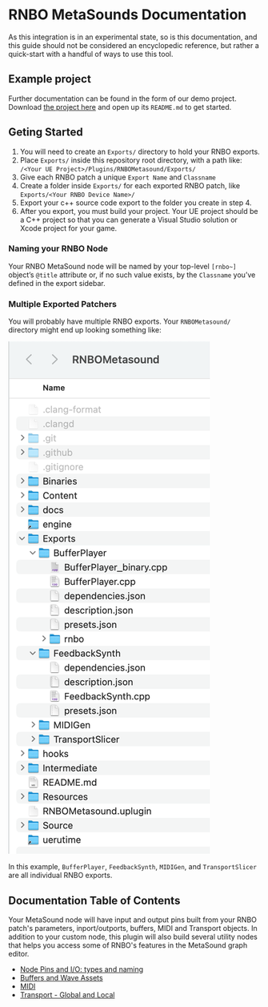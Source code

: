 # RNBO MetaSounds Documentation

As this integration is in an experimental state, so is this documentation, and this guide should not be considered an encyclopedic reference, but rather a quick-start with a handful of ways to use this tool.

## Example project 

Further documentation can be found in the form of our demo project. Download [the project here](https://assets.cycling74.com/rnbo/unreal-engine/example-projects/rnbo.metasounds.testproj-08.13.24.zip) and open up its `README.md` to get started.

## Geting Started

1. You will need to create an `Exports/` directory to hold your RNBO exports. 
2. Place `Exports/` inside this repository root directory, with a path like: `/<Your UE Project>/Plugins/RNBOMetasound/Exports/`
3. Give each RNBO patch a unique `Export Name` and `Classname`
4. Create a folder inside `Exports/` for each exported RNBO patch, like `Exports/<Your RNBO Device Name>/`
5. Export your c++ source code export to the folder you create in step 4. 
6. After you export, you must build your project. Your UE project should be a C++ project so that you can generate a Visual Studio solution or Xcode project for your game.

### Naming your RNBO Node

Your RNBO MetaSound node will be named by your top-level `[rnbo~]` object’s `@title` attribute or, if no such value exists, by the `Classname` you’ve defined in the export sidebar.

### Multiple Exported Patchers
You will probably have multiple RNBO exports. Your `RNBOMetasound/` directory might end up looking something like:

![multiple-exports](img/RNBOMetasoundDir.png)

In this example, `BufferPlayer`, `FeedbackSynth`, `MIDIGen`, and `TransportSlicer` are all individual RNBO exports.

## Documentation Table of Contents

Your MetaSound node will have input and output pins built from your RNBO patch's parameters, inport/outports, buffers, MIDI and Transport objects. In addition to your custom node, this plugin will also build several utility nodes that helps you access some of RNBO's features in the MetaSound graph editor. 

- [Node Pins and I/O: types and naming](NODE_IO.md)
- [Buffers and Wave Assets](BUFFERS.md)
- [MIDI](MIDI.md)
- [Transport - Global and Local](TRANSPORT.md)

